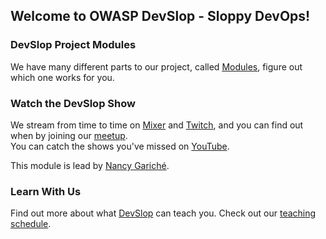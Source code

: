 ## Welcome to OWASP DevSlop - Sloppy DevOps!


### DevSlop Project Modules

We have many different parts to our project, called [Modules](pages/modules.md), figure out which one works for you.

### Watch the DevSlop Show

We stream from time to time on [Mixer](https://aka.ms/DevSlop-Mixer) and [Twitch](https://aka.ms/DevSlopTwitch), and you can find out when by joining our [meetup](https://www.meetup.com/OWASP-DevSlop-Project).  
You can catch the shows you've missed on [YouTube](https://aka.ms/DevSlopShow).

This module is lead by [Nancy Gariché](pages/team.md).

### Learn With Us

Find out more about what [DevSlop](pages/contact.md) can teach you. Check out our [teaching schedule](pages/schedule.md).
